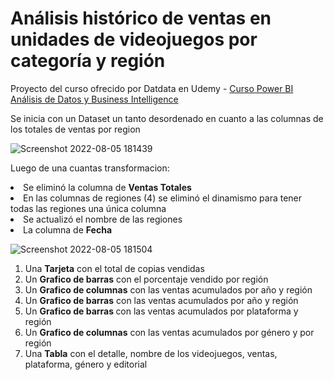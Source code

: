 # Análisis histórico de ventas en unidades de videojuegos por categoría y región


Proyecto del curso ofrecido por Datdata en Udemy - [Curso Power BI Análisis de Datos y Business Intelligence](https://www.udemy.com/course/power-bi-analisis-datos-business-intelligence/)


Se inicia con un Dataset un tanto desordenado en cuanto a las columnas de los totales de ventas por region

![Screenshot 2022-08-05 181439](https://user-images.githubusercontent.com/78714438/183210524-a6b04603-997f-4b2c-9b63-6097d94b4691.png)

Luego de una cuantas transformacion:

<li>Se eliminó la columna de <strong>Ventas Totales</strong></li>
<li>En las columnas de regiones (4) se eliminó el dinamismo para tener todas las regiones una única columna</li>
<li>Se actualizó el nombre de las regiones</li>
<li>La columna de <strong>Fecha</strong></ se cambió el tipo a Texto para que sean una variable categórica</li>


![Screenshot 2022-08-05 181504](https://user-images.githubusercontent.com/78714438/183212534-434cb932-fa54-4407-adb1-99f8ff6d86a7.png)

<ol>
<li>Una <strong> Tarjeta</strong> con el total de copias vendidas</li>
<li>Un <strong> Grafico de barras</strong> con el porcentaje vendido por región</li>
<li>Un <strong> Grafico de columnas</strong> con las ventas acumulados por año y región</li>
<li>Un <strong> Grafico de barras</strong> con las ventas acumulados por año y región</li>
<li>Un <strong> Grafico de barras </strong> con las ventas acumulados por plataforma y región</li>
<li>Un <strong> Grafico de columnas</strong> con las ventas acumulados por género y por región</li>
<li>Una <strong> Tabla</strong> con el detalle, nombre de los videojuegos, ventas, plataforma, género y editorial </li>
</ol>

  
